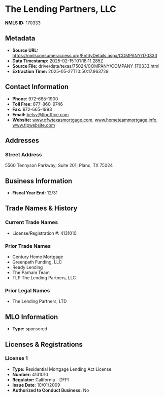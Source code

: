 # The Lending Partners, LLC

**NMLS ID:** 170333

## Metadata
- **Source URL:** https://nmlsconsumeraccess.org/EntityDetails.aspx/COMPANY/170333
- **Data Timestamp:** 2025-02-15T01:18:11.285Z
- **Source File:** drive/data/texas/75024/COMPANY/COMPANY_170333.html
- **Extraction Time:** 2025-05-27T10:50:17.963729

## Contact Information
- **Phone:** 972-665-1900
- **Toll Free:** 877-860-9746
- **Fax:** 972-665-1993
- **Email:** betsy@tlpoffice.com
- **Website:** www.dfwtexasmortgage.com, www.hometeammortgage.info, www.tlpwebsite.com

## Addresses
### Street Address
5560 Tennyson Parkway; Suite 201; Plano, TX 75024

## Business Information
- **Fiscal Year End:** 12/31

## Trade Names & History
### Current Trade Names
- License/Registration #: 4131010

### Prior Trade Names
- Century Home Mortgage
- Greenpath Funding, LLC
- Ready Lending
- The Parham Team
- TLP The Lending Partners, LLC

### Prior Legal Names
- The Lending Partners, LTD

## MLO Information
- **Type:** sponsored

## Licenses & Registrations

### License 1
- **Type:** Residential Mortgage Lending Act License
- **Number:** 4131010
- **Regulator:** California - DFPI
- **Issue Date:** 10/01/2009
- **Authorized to Conduct Business:** No
